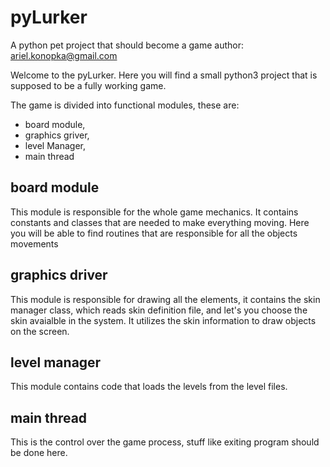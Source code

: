 # pyLurker
A python pet project that should become a game
author: ariel.konopka@gmail.com




Welcome to the pyLurker.
Here you will find a small python3 project that is supposed to be a fully working game.

The game is divided into functional modules, these are:
* board module, 
* graphics griver, 
* level Manager,
* main thread

## board module
This module is responsible for the whole game mechanics.
It contains constants and classes that are needed to make everything moving.
Here you will be able to find routines that are responsible for all the objects movements

## graphics driver
This module is responsible for drawing all the elements, it contains the skin manager class, 
which reads skin definition file, and let's you choose the skin avaialble in the system.
It utilizes the skin information to draw objects on the screen.

## level manager
This module contains code that loads the levels from the level files.


## main thread
This is the control over the game process, stuff like exiting program should be done here.


